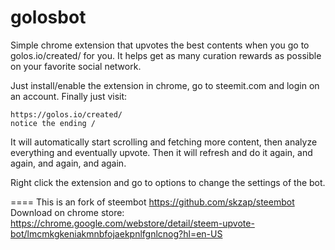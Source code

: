 # golosbot
Simple chrome extension that upvotes the best contents when you go to golos.io/created/ for you. It helps get as many curation rewards as possible on your favorite social network.

Just install/enable the extension in chrome, go to steemit.com and login on an account. Finally just visit:
```
https://golos.io/created/
notice the ending /
```

It will automatically start scrolling and fetching more content, then analyze everything and eventually upvote. Then it will refresh and do it again, and again, and again, and again.

Right click the extension and go to options to change the settings of the bot.

====
This is an fork of steembot https://github.com/skzap/steembot
Download on chrome store: https://chrome.google.com/webstore/detail/steem-upvote-bot/lmcmkgkeniakmnbfojaekpnlfgnlcnog?hl=en-US
